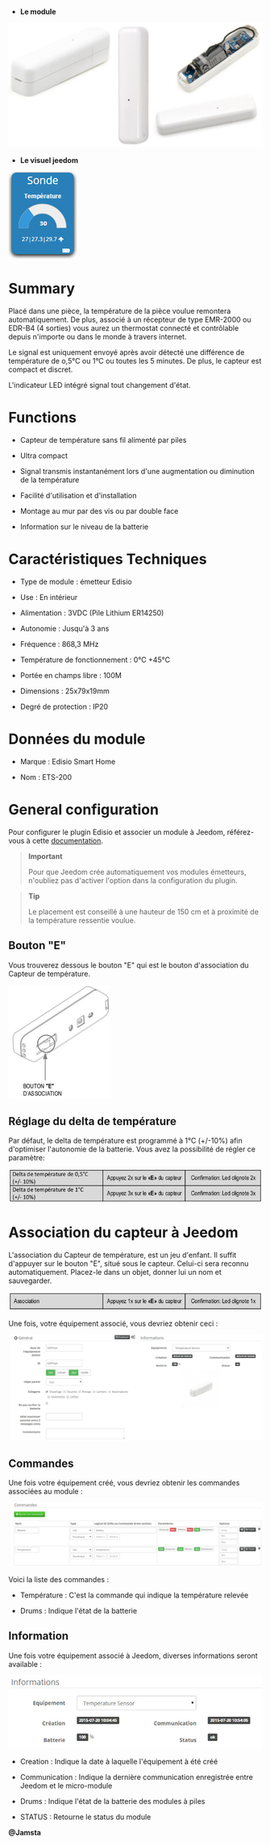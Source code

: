 -   **Le module**

![ets200.module](images/ets200/ets200.module.jpg)

-   **Le visuel jeedom**

![ets200.vue defaut](images/ets200/ets200.vue-defaut.jpg)

Summary 
======

Placé dans une pièce, la température de la pièce voulue remontera
automatiquement. De plus, associé à un récepteur de type EMR-2000 ou
EDR-B4 (4 sorties) vous aurez un thermostat connecté et contrôlable
depuis n'importe ou dans le monde à travers internet.

Le signal est uniquement envoyé après avoir détecté une différence de
température de o,5°C ou 1°C ou toutes les 5 minutes. De plus, le capteur
est compact et discret.

L'indicateur LED intégré signal tout changement d'état.

Functions 
=========

-   Capteur de température sans fil alimenté par piles

-   Ultra compact

-   Signal transmis instantanément lors d'une augmentation ou diminution
    de la température

-   Facilité d'utilisation et d'installation

-   Montage au mur par des vis ou par double face

-   Information sur le niveau de la batterie

Caractéristiques Techniques 
===========================

-   Type de module : émetteur Edisio

-   Use : En intérieur

-   Alimentation : 3VDC (Pile Lithium ER14250)

-   Autonomie : Jusqu'à 3 ans

-   Fréquence : 868,3 MHz

-   Température de fonctionnement : 0°C +45°C

-   Portée en champs libre : 100M

-   Dimensions : 25x79x19mm

-   Degré de protection : IP20

Données du module 
=================

-   Marque : Edisio Smart Home

-   Nom : ETS-200

General configuration 
======================

Pour configurer le plugin Edisio et associer un module à Jeedom,
référez-vous à cette
[documentation](https://www.jeedom.fr/doc/documentation/plugins/edisio/fr_FR/edisio.html).

> **Important**
>
> Pour que Jeedom crée automatiquement vos modules émetteurs, n'oubliez
> pas d'activer l'option dans la configuration du plugin.

> **Tip**
>
> Le placement est conseillé à une hauteur de 150 cm et à proximité de
> la température ressentie voulue.

Bouton "E" 
----------

Vous trouverez dessous le bouton "E" qui est le bouton d'association du
Capteur de température.

![ets200.bouton e](images/ets200/ets200.bouton-e.jpg)

Réglage du delta de température 
-------------------------------

Par défaut, le delta de température est programmé à 1°C (+/-10%) afin
d'optimiser l'autonomie de la batterie. Vous avez la possibilité de
régler ce paramètre:

![ets200.delta](images/ets200/ets200.delta.jpg)

Association du capteur à Jeedom 
===============================

L'association du Capteur de température, est un jeu d'enfant. Il suffit
d'appuyer sur le bouton "E", situé sous le capteur. Celui-ci sera
reconnu automatiquement. Placez-le dans un objet, donner lui un nom et
sauvegarder.

![ets200.association](images/ets200/ets200.association.jpg)

Une fois, votre équipement associé, vous devriez obtenir ceci :

![ets200.general](images/ets200/ets200.general.jpg)

Commandes 
---------

Une fois votre équipement créé, vous devriez obtenir les commandes
associées au module :

![Commandes](images/ets200/ets200.commandes.jpg)

Voici la liste des commandes :

-   Température : C'est la commande qui indique la température relevée

-   Drums : Indique l'état de la batterie

Information 
------------

Une fois votre équipement associé à Jeedom, diverses informations seront
available :

![Commandes](images/ets200/ets200.informations.jpg)

-   Creation : Indique la date à laquelle l'équipement à été créé

-   Communication : Indique la dernière communication enregistrée entre
    Jeedom et le micro-module

-   Drums : Indique l'état de la batterie des modules à piles

-   STATUS : Retourne le status du module

**@Jamsta**
